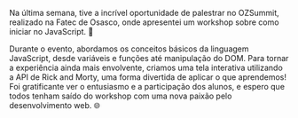Na última semana, tive a incrível oportunidade de palestrar no OZSummit, realizado na Fatec de Osasco, onde apresentei um workshop sobre como iniciar no JavaScript. 🎉

Durante o evento, abordamos os conceitos básicos da linguagem JavaScript, desde variáveis e funções até manipulação do DOM. Para tornar a experiência ainda mais envolvente, criamos uma tela interativa utilizando a API de Rick and Morty, uma forma divertida de aplicar o que aprendemos!
Foi gratificante ver o entusiasmo e a participação dos alunos, e espero que todos tenham saído do workshop com uma nova paixão pelo desenvolvimento web. 🌐
##
